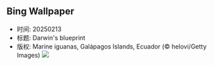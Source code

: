 ## Bing Wallpaper
- 时间: 20250213
- 标题: Darwin's blueprint
- 版权: Marine iguanas, Galápagos Islands, Ecuador (© helovi/Getty Images)
![](https://cn.bing.com/th?id=OHR.GalapagosIguana_EN-US6976814194_UHD.jpg&rf=LaDigue_UHD.jpg&pid=hp&w=3840&h=2160&rs=1&c=4)
